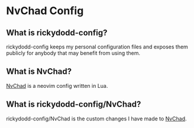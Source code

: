 # NvChad Config
## What is rickydodd-config?
rickydodd-config keeps my personal configuration files and exposes them publicly for anybody that may benefit from using them.

## What is NvChad?
[NvChad](https://github.com/NvChad/NvChad) is a neovim config written in Lua.

## What is rickydodd-config/NvChad?
rickydodd-config/NvChad is the custom changes I have made to [NvChad](https://github.com/NvChad/NvChad).

